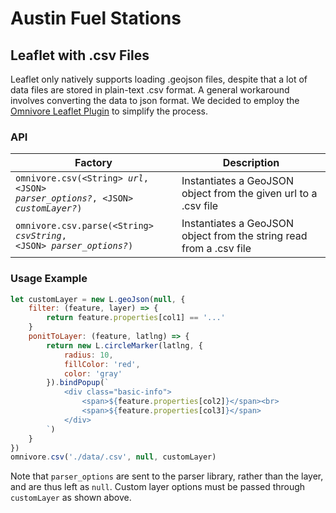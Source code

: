 # Austin Fuel Stations

## Leaflet with .csv Files
Leaflet only natively supports loading .geojson files, despite that a lot of data files are stored in plain-text .csv format. A general workaround involves converting the data to json format. We decided to employ the [Omnivore Leaflet Plugin](https://github.com/mapbox/leaflet-omnivore) to simplify the process.
### API
|Factory|Description|
|-|-|
|<code>omnivore.csv(\<String\> *url*, \<JSON\> *parser_options?*, \<JSON\> *customLayer?*)</code>|Instantiates a GeoJSON object from the given url to a .csv file|
|<code>omnivore.csv.parse(\<String\> *csvString*, \<JSON\> *parser_options?*)</code>|Instantiates a GeoJSON object from the string read from a .csv file|
### Usage Example
```javascript
let customLayer = new L.geoJson(null, {
	filter: (feature, layer) => {
		return feature.properties[col1] == '...'
	}
	ponitToLayer: (feature, latlng) => {
		return new L.circleMarker(latlng, {
			radius: 10,
			fillColor: 'red',
			color: 'gray'
		}).bindPopup(`
			<div class="basic-info">
				<span>${feature.properties[col2]}</span><br>
				<span>${feature.properties[col3]}</span>
			</div>
		`)
	}
})
omnivore.csv('./data/.csv', null, customLayer)
```
Note that `parser_options` are sent to the parser library, rather than the layer, and are thus left as `null`. Custom layer options must be passed through `customLayer` as shown above.